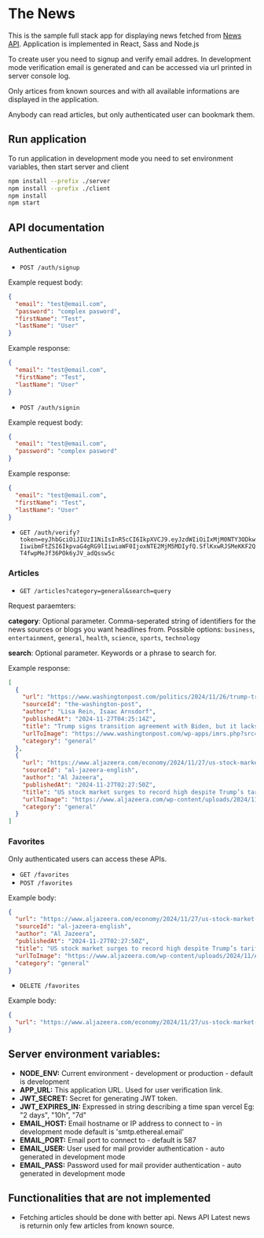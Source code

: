 # The News

This is the sample full stack app for displaying news fetched from [News API](https://newsapi.org/docs/endpoints/top-headlines). Application is implemented in React, Sass and Node.js

To create user you need to signup and verify email addres. In development mode verification email is generated and can be accessed via url printed in server console log.

Only artices from known sources and with all available informations are displayed in the application.

Anybody can read articles, but only authenticated user can bookmark them.

## Run application

To run application in development mode you need to set environment variables, then start server and client

```bash
npm install --prefix ./server
npm install --prefix ./client
npm install
npm start
```

## API documentation

### Authentication

- `POST /auth/signup`

Example request body:

```json
{
  "email": "test@email.com",
  "password": "complex pasword",
  "firstName": "Test",
  "lastName": "User"
}
```

Example response:

```json
{
  "email": "test@email.com",
  "firstName": "Test",
  "lastName": "User"
}
```

- `POST /auth/signin`

Example request body:

```json
{
  "email": "test@email.com",
  "password": "complex pasword"
}
```

Example response:

```json
{
  "email": "test@email.com",
  "firstName": "Test",
  "lastName": "User"
}
```

- `GET /auth/verify?token=eyJhbGciOiJIUzI1NiIsInR5cCI6IkpXVCJ9.eyJzdWIiOiIxMjM0NTY3ODkwIiwibmFtZSI6IkpvaG4gRG9lIiwiaWF0IjoxNTE2MjM5MDIyfQ.SflKxwRJSMeKKF2QT4fwpMeJf36POk6yJV_adQssw5c`

### Articles

- `GET /articles?category=general&search=query`

Request paraemters:

**category**: Optional parameter. Comma-seperated string of identifiers for the news sources or blogs you want headlines from. Possible options: `business`, `entertainment`, `general`, `health`, `science`, `sports`, `technology`

**search**: Optional parameter. Keywords or a phrase to search for.

Example response:

```json
[
  {
    "url": "https://www.washingtonpost.com/politics/2024/11/26/trump-transition-agreement-ethics-pledge-security-clearances/",
    "sourceId": "the-washington-post",
    "author": "Lisa Rein, Isaac Arnsdorf",
    "publishedAt": "2024-11-27T04:25:14Z",
    "title": "Trump signs transition agreement with Biden, but it lacks key guardrails - The Washington Post",
    "urlToImage": "https://www.washingtonpost.com/wp-apps/imrs.php?src=https://arc-anglerfish-washpost-prod-washpost.s3.amazonaws.com/public/HSXNYXTXE2OCNQU4JALWZB3BDQ_size-normalized.jpg&w=1440",
    "category": "general"
  },
  {
    "url": "https://www.aljazeera.com/economy/2024/11/27/us-stock-market-surges-to-record-high-despite-trumps-tariff-threats",
    "sourceId": "al-jazeera-english",
    "author": "Al Jazeera",
    "publishedAt": "2024-11-27T02:27:50Z",
    "title": "US stock market surges to record high despite Trump’s tariff threats - Al Jazeera English",
    "urlToImage": "https://www.aljazeera.com/wp-content/uploads/2024/11/AP24331473820936-1732670768.jpg?resize=1920%2C1440",
    "category": "general"
  }
]
```

### Favorites

Only authenticated users can access these APIs.

- `GET /favorites`
- `POST /favorites`

Example body:

```json
{
  "url": "https://www.aljazeera.com/economy/2024/11/27/us-stock-market-surges-to-record-high-despite-trumps-tariff-threats",
  "sourceId": "al-jazeera-english",
  "author": "Al Jazeera",
  "publishedAt": "2024-11-27T02:27:50Z",
  "title": "US stock market surges to record high despite Trump’s tariff threats - Al Jazeera English",
  "urlToImage": "https://www.aljazeera.com/wp-content/uploads/2024/11/AP24331473820936-1732670768.jpg?resize=1920%2C1440",
  "category": "general"
}
```

- `DELETE /favorites`

Example body:

```json
{
  "url": "https://www.aljazeera.com/economy/2024/11/27/us-stock-market-surges-to-record-high-despite-trumps-tariff-threats"
}
```

## Server environment variables:

- **NODE_ENV:** Current environment - development or production - default is development
- **APP_URL:** This application URL. Used for user verification link.
- **JWT_SECRET:** Secret for generating JWT token.
- **JWT_EXPIRES_IN:** Expressed in string describing a time span vercel Eg: "2 days", "10h", "7d"
- **EMAIL_HOST:** Email hostname or IP address to connect to - in development mode default is 'smtp.ethereal.email'
- **EMAIL_PORT:** Email port to connect to - default is 587
- **EMAIL_USER:** User used for mail provider authentication - auto generated in development mode
- **EMAIL_PASS:** Password used for mail provider authentication - auto generated in development mode

## Functionalities that are not implemented

- Fetching articles should be done with better api. News API Latest news is returnin only few articles from known source.
